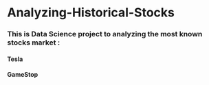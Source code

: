 # Analyzing-Historical-Stocks
### This is Data Science project to analyzing the most known stocks market :
#### Tesla
#### GameStop

